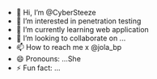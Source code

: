 - 👋 Hi, I’m @CyberSteeze
- 👀 I’m interested in penetration testing
- 🌱 I’m currently learning web application 
- 💞️ I’m looking to collaborate on ...
- 📫 How to reach me x @jola_bp
- 😄 Pronouns: ...She
- ⚡ Fun fact: ...

<!---
TheCyberSphinx/TheCyberSphinx is a ✨ special ✨ repository because its `README.md` (this file) appears on your GitHub profile.
You can click the Preview link to take a look at your changes.
--->

